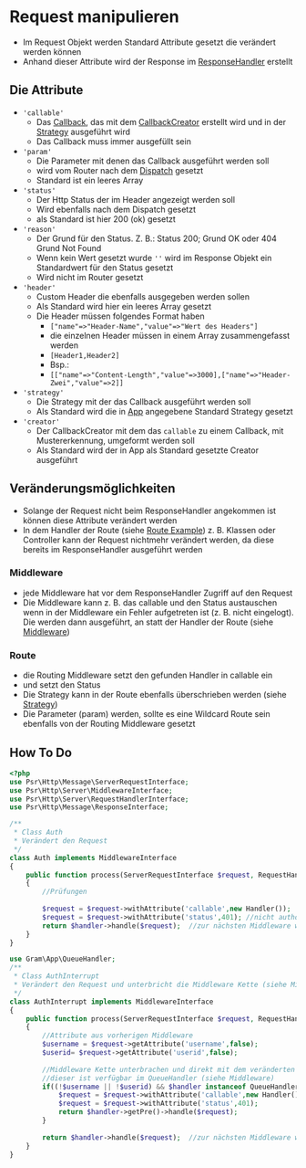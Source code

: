 # Request manipulieren

- Im Request Objekt werden Standard Attribute gesetzt die verändert werden können
- Anhand dieser Attribute wird der Response im [ResponseHandler](../technisch/Middleware/responsehandle.md) erstellt

## Die Attribute
		
- ``'callable'``
	- Das [Callback](../technisch/Callback/index.md), das mit dem [CallbackCreator](../technisch/CallbackCreator/index.md) erstellt wird und in der [Strategy](../technisch/Strategy/index.md) ausgeführt wird
	- Das Callback muss immer ausgefüllt sein
- ``'param'``
	- Die Parameter mit denen das Callback ausgeführt werden soll
	- wird vom Router nach dem [Dispatch](../technisch/Routing/dispatching.md) gesetzt
	- Standard ist ein leeres Array 
- ``'status'``
	- Der Http Status der im Header angezeigt werden soll
	- Wird ebenfalls nach dem Dispatch gesetzt
	- als Standard ist hier 200 (ok) gesetzt
- ``'reason'``
	- Der Grund für den Status. Z. B.: Status 200; Grund OK oder 404 Grund Not Found
	- Wenn kein Wert gesetzt wurde ``''`` wird im Response Objekt ein Standardwert für den Status gesetzt
	- Wird nicht im Router gesetzt
- ``'header'``
	- Custom Header die ebenfalls ausgegeben werden sollen
	- Als Standard wird hier ein leeres Array gesetzt
	- Die Header müssen folgendes Format haben
		- ``["name"=>"Header-Name","value"=>"Wert des Headers"]``
		- die einzelnen Header müssen in einem Array zusammengefasst werden
		- ``[Header1,Header2]`` 
		- Bsp.: 
		- ``[["name"=>"Content-Length","value"=>3000],["name"=>"Header-Zwei","value"=>2]]``
- ``'strategy'``
	- Die Strategy mit der das Callback ausgeführt werden soll
	- Als Standard wird die in [App](../technisch/App/index.md) angegebene Standard Strategy gesetzt
- ``'creator'``
	- Der CallbackCreator mit dem das ``callable`` zu einem Callback, mit Mustererkennung, umgeformt werden soll
	- Als Standard wird der in App als Standard gesetzte Creator ausgeführt

## Veränderungsmöglichkeiten

- Solange der Request nicht beim ResponseHandler angekommen ist können diese Attribute verändert werden
- In dem Handler der Route (siehe [Route Example](route.md)) z. B. Klassen oder Controller kann der Request nichtmehr verändert werden, da diese bereits im ResponseHandler ausgeführt werden

### Middleware
- jede Middleware hat vor dem ResponseHandler Zugriff auf den Request
- Die Middleware kann z. B. das callable und den Status austauschen wenn in der Middleware ein Fehler aufgetreten ist (z. B. nicht eingelogt). Die werden dann ausgeführt, an statt der Handler der Route (siehe [Middleware](middleware.md))

### Route
- die Routing Middleware setzt den gefunden Handler in callable ein
- und setzt den Status
- Die Strategy kann in der Route ebenfalls überschrieben werden (siehe [Strategy](strategy.md))
- Die Parameter (param) werden, sollte es eine Wildcard Route sein ebenfalls von der Routing Middleware gesetzt

## How To Do

````php
<?php
use Psr\Http\Message\ServerRequestInterface;
use Psr\Http\Server\MiddlewareInterface;
use Psr\Http\Server\RequestHandlerInterface;
use Psr\Http\Message\ResponseInterface;

/**
 * Class Auth
 * Verändert den Request
 */
class Auth implements MiddlewareInterface
{
	public function process(ServerRequestInterface $request, RequestHandlerInterface $handler): ResponseInterface
	{
		//Prüfungen
		
		$request = $request->withAttribute('callable',new Handler());	//hier wird eine neue Klasse eingesetzt
		$request = $request->withAttribute('status',401); //nicht authorisiert
		return $handler->handle($request);	//zur nächsten Middleware weiter gehen
	}
}

use Gram\App\QueueHandler;
/**
 * Class AuthInterrupt
 * Verändert den Request und unterbricht die Middleware Kette (siehe Middleware)
 */
class AuthInterrupt implements MiddlewareInterface
{
	public function process(ServerRequestInterface $request, RequestHandlerInterface $handler): ResponseInterface
	{
		//Attribute aus vorherigen Middleware
		$username = $request->getAttribute('username',false);
		$userid= $request->getAttribute('userid',false);
		
		//Middleware Kette unterbrachen und direkt mit dem veränderten callable zum ResponseHandler gehen
		//dieser ist verfügbar im QueueHandler (siehe Middleware)
		if((!$username || !$userid) && $handler instanceof QueueHandler){
			$request = $request->withAttribute('callable',new Handler());
			$request = $request->withAttribute('status',401); 
			return $handler->getPre()->handle($request);
		}
		
		return $handler->handle($request);	//zur nächsten Middleware weiter gehen
	}
}
````

